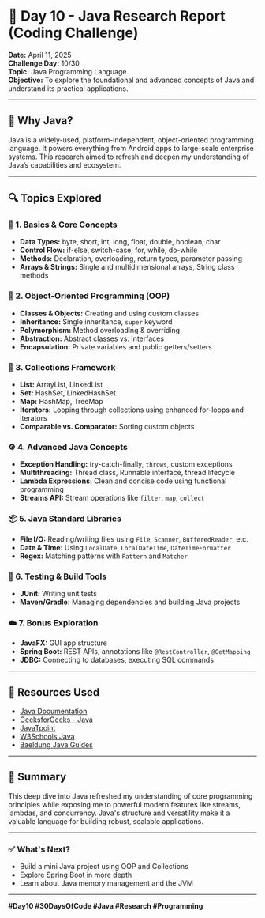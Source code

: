 # 📘 Day 10 - Java Research Report (Coding Challenge)

**Date:** April 11, 2025  
**Challenge Day:** 10/30  
**Topic:** Java Programming Language  
**Objective:** To explore the foundational and advanced concepts of Java and understand its practical applications.

---

## 🧠 Why Java?

Java is a widely-used, platform-independent, object-oriented programming language. It powers everything from Android apps to large-scale enterprise systems. This research aimed to refresh and deepen my understanding of Java’s capabilities and ecosystem.

---

## 🔍 Topics Explored

### 🔰 1. Basics & Core Concepts
- **Data Types:** byte, short, int, long, float, double, boolean, char
- **Control Flow:** if-else, switch-case, for, while, do-while
- **Methods:** Declaration, overloading, return types, parameter passing
- **Arrays & Strings:** Single and multidimensional arrays, String class methods

### 🧱 2. Object-Oriented Programming (OOP)
- **Classes & Objects:** Creating and using custom classes
- **Inheritance:** Single inheritance, `super` keyword
- **Polymorphism:** Method overloading & overriding
- **Abstraction:** Abstract classes vs. Interfaces
- **Encapsulation:** Private variables and public getters/setters

### 🧰 3. Collections Framework
- **List:** ArrayList, LinkedList
- **Set:** HashSet, LinkedHashSet
- **Map:** HashMap, TreeMap
- **Iterators:** Looping through collections using enhanced for-loops and iterators
- **Comparable vs. Comparator:** Sorting custom objects

### ⚙️ 4. Advanced Java Concepts
- **Exception Handling:** try-catch-finally, `throws`, custom exceptions
- **Multithreading:** Thread class, Runnable interface, thread lifecycle
- **Lambda Expressions:** Clean and concise code using functional programming
- **Streams API:** Stream operations like `filter`, `map`, `collect`

### 📦 5. Java Standard Libraries
- **File I/O:** Reading/writing files using `File`, `Scanner`, `BufferedReader`, etc.
- **Date & Time:** Using `LocalDate`, `LocalDateTime`, `DateTimeFormatter`
- **Regex:** Matching patterns with `Pattern` and `Matcher`

### 🧪 6. Testing & Build Tools
- **JUnit:** Writing unit tests
- **Maven/Gradle:** Managing dependencies and building Java projects

### ☁️ 7. Bonus Exploration
- **JavaFX:** GUI app structure
- **Spring Boot:** REST APIs, annotations like `@RestController`, `@GetMapping`
- **JDBC:** Connecting to databases, executing SQL commands

---

## 🔗 Resources Used
- [Java Documentation](https://docs.oracle.com/en/java/)
- [GeeksforGeeks - Java](https://www.geeksforgeeks.org/java/)
- [JavaTpoint](https://www.javatpoint.com/java-tutorial)
- [W3Schools Java](https://www.w3schools.com/java/)
- [Baeldung Java Guides](https://www.baeldung.com/)

---

## 📌 Summary

This deep dive into Java refreshed my understanding of core programming principles while exposing me to powerful modern features like streams, lambdas, and concurrency. Java's structure and versatility make it a valuable language for building robust, scalable applications.

---

### ✅ What's Next?
- Build a mini Java project using OOP and Collections
- Explore Spring Boot in more depth
- Learn about Java memory management and the JVM

---

**#Day10 #30DaysOfCode #Java #Research #Programming**
